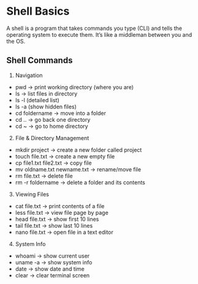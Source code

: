 # Shell Basics
A shell is a program that takes commands you type (CLI) and tells the operating system to execute them.
It’s like a middleman between you and the OS.

## Shell Commands

1. Navigation
- pwd → print working directory (where you are)
- ls → list files in directory
- ls -l (detailed list)
- ls -a (show hidden files)
- cd foldername → move into a folder
- cd .. → go back one directory
- cd ~ → go to home directory

2. File & Directory Management
- mkdir project → create a new folder called project
- touch file.txt → create a new empty file
- cp file1.txt file2.txt → copy file
- mv oldname.txt newname.txt → rename/move file
- rm file.txt → delete file
- rm -r foldername → delete a folder and its contents

3. Viewing Files
- cat file.txt → print contents of a file
- less file.txt → view file page by page
- head file.txt → show first 10 lines
- tail file.txt → show last 10 lines
- nano file.txt → open file in a text editor

4. System Info
- whoami → show current user
- uname -a → show system info
- date → show date and time
- clear → clear terminal screen
